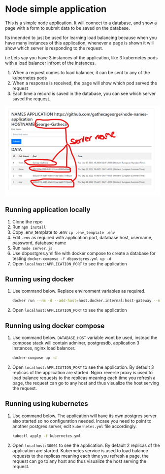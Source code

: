 # Node simple application

This is a simple node application. It will connect to a database, and show a page with a form to submit data to be saved on the database.

Its indended to just be used for learning load balancing because when you have many instances of this application, whenever a page is shown it will show which server is responding to the request.

i.e Lets say you have 3 instances of the application, like 3 kubernetes pods with a load balancer infront of the instances.

1. When a request comes to load balancer, it can be sent to any of the kubernetes pods
2. When a response is received, the page will show which pod served the request
3. Each time a record is saved in the database, you can see which server saved the request.

![Application Running](https://raw.githubusercontent.com/gathecageorge/node-names-application/main/app.png)

## Running application locally

1. Clone the repo
2. Run `npm install`
3. Copy .env_template to .env `cp .env_template .env`
4. Edit `.env` as required with application port, database host, username, password, database name
5. Run `node server.js`
6. Use dbpostgres.yml file with docker compose to create a database for testing `docker-compose -f dbpostgres.yml up -d`
6. Open `localhost:APPLICATION_PORT` to see the application

## Running using docker
1. Use command below. Replace environment variables as required.
    ```bash
    docker run --rm -d --add-host=host.docker.internal:host-gateway --name node-app -p 3001:3001 -e DATABASE_PORT=5432 -e APPLICATION_PORT=3001 -e DATABASE_HOST=host.docker.internal -e DATABASE_USER=postgres -e DATABASE_PASSWORD=example -e DATABASE_NAME=nodeNamesApplication gathecageorge/node-names-application:latest
    ```
2. Open `localhost:APPLICATION_PORT` to see the application

## Running using docker compose
1. Use command below. `DATABASE_HOST` variable wont be used, instead the compose stack will contain adminer, postgresdb, application 3 instances, nginx load balancer.
    ```bash
    docker-compose up -d
    ```
2. Open `localhost:APPLICATION_PORT` to see the application. By default 3 replicas of the application are started. Nginx reverse proxy is used to load balance requests to the replicas meaning each time you refresh a page, the request can go to any host and thus visualize the host serving the request.

## Running using kubernetes
1. Use command below. The application will have its own postgres server also started so no configuration needed. Incase you need to point to another postgres server, edit `kubernetes.yml` file accordingly.
    ```bash
    kubectl apply -f kubernetes.yml
    ```
2. Open `localhost:30001` to see the application. By default 2 replicas of the application are started. Kubernetes service is used to load balance requests to the replicas meaning each time you refresh a page, the request can go to any host and thus visualize the host serving the request.

